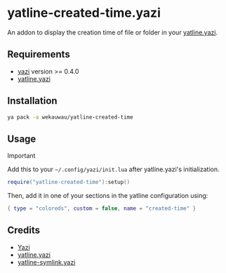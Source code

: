 # yatline-created-time.yazi

An addon to display the creation time of file or folder in your [yatline.yazi](https://github.com/imsi32/yatline.yazi).

## Requirements

- [yazi](https://github.com/sxyazi/yazi) version >= 0.4.0
- [yatline.yazi](https://github.com/imsi32/yatline.yazi)

## Installation

```sh
ya pack -a wekauwau/yatline-created-time
```

## Usage

> [!IMPORTANT]
> Add this to your `~/.config/yazi/init.lua` after yatline.yazi's initialization.

```lua
require("yatline-created-time"):setup()
```

Then, add it in one of your sections in the yatline configuration using:

```lua
{ type = "coloreds", custom = false, name = "created-time" }
```

## Credits

- [Yazi](https://github.com/sxyazi/yazi)
- [yatline.yazi](https://github.com/imsi32/yatline.yazi)
- [yatline-symlink.yazi](https://github.com/lpanebr/yazi-plugins/tree/main/yatline-symlink.yazi)
